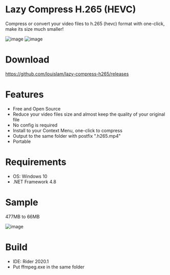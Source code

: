# Lazy Compress H.265 (HEVC)

Compress or convert your video files to h.265 (hevc) format with one-click, make its size much smaller!

![image](https://github.com/louislam/lazy-compress-h265/blob/master/readme_images/2020-05-09_230722.png)
![image](https://github.com/louislam/lazy-compress-h265/blob/master/readme_images/2020-05-09_225508.png)

# Download

https://github.com/louislam/lazy-compress-h265/releases

# Features

* Free and Open Source
* Reduce your video files size and almost keep the quality of your original file
* No config is required
* Install to your Context Menu, one-click to compress
* Output to the same folder with postfix ".h265.mp4"
* Portable

# Requirements

* OS: Windows 10
* .NET Framework 4.8

# Sample

477MB to 66MB

![image](https://github.com/louislam/lazy-compress-h265/blob/master/readme_images/2020-05-09_231655.png)

# Build

* IDE: Rider 2020.1
* Put ffmpeg.exe in the same folder 

